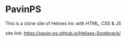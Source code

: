 # PavinPS
This is a clone site of Helixes Inc with HTML, CSS &amp; JS

site link:
https://pavin-ps.github.io/Helixes-Spotknack/
